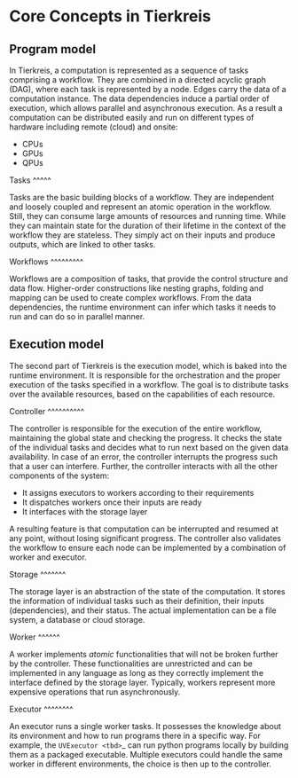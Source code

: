 Core Concepts in Tierkreis
==========================

Program model
-------------

In Tierkreis, a computation is represented as a sequence of tasks comprising a workflow.
They are combined in a directed acyclic graph (DAG), where each task is represented by a node.
Edges carry the data of a computation instance.
The data dependencies induce a partial order of execution, which allows parallel and asynchronous execution. 
As a result a computation can be distributed easily and run on different types of hardware including remote (cloud) and onsite:
-  CPUs
-  GPUs
-  QPUs

Tasks
^^^^^

Tasks are the basic building blocks of a workflow.
They are independent and loosely coupled and represent an atomic operation in the workflow.
Still, they can consume large amounts of resources and running time.
While they can maintain state for the duration of their lifetime in the context of the workflow they are stateless.
They simply act on their inputs and produce outputs, which are linked to other tasks.


Workflows
^^^^^^^^^

Workflows are a composition of tasks, that provide the control structure and data flow.
Higher-order constructions like nesting graphs, folding and mapping can be used to create complex workflows.
From the data dependencies, the runtime environment can infer which tasks it needs to run and can do so in parallel manner.

Execution model
---------------

The second part of Tierkreis is the execution model, which is baked into the runtime environment.
It is responsible for the orchestration and the proper execution of the tasks specified in a workflow.
The goal is to distribute tasks over the available resources, based on the capabilities of each resource.

Controller
^^^^^^^^^^

The controller is responsible for the execution of the entire workflow, maintaining the global state and checking the progress.
It checks the state of the individual tasks and decides what to run next based on the given data availability.
In case of an error, the controller interrupts the progress such that a user can interfere.
Further, the controller interacts with all the other components of the system:
- It assigns executors to workers according to their requirements
- It dispatches workers once their inputs are ready
- It interfaces with the storage layer

A resulting feature is that computation can be interrupted and resumed at any point, without losing significant progress.
The controller also validates the workflow to ensure each node can be implemented by a combination of worker and executor.


Storage
^^^^^^^

The storage layer is an abstraction of the state of the computation.
It stores the information of individual tasks such as their definition, their inputs (dependencies), and their status.
The actual implementation can be a file system, a database or cloud storage.

Worker
^^^^^^

A worker implements *atomic* functionalities that will not be broken further by the controller.
These functionalities are unrestricted and can be implemented in any language as long as they correctly implement the interface defined by the storage layer.
Typically, workers represent more expensive operations that run asynchronously.

Executor
^^^^^^^^

An executor runs a single worker tasks.
It possesses the knowledge about its environment and how to run programs there in a specific way.
For example, the `UVExecutor <tbd>`_ can run python programs locally by building them as a packaged executable.
Multiple executors could handle the same worker in different environments, the choice is then up to the controller.

